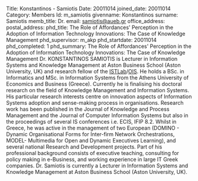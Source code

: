 Title: Konstantinos - Samiotis
Date: 20011014
joined_date: 20011014
Category: Members 
Id: m_samiotis
givenname: Konstantinos
surname: Samiotis
memb_title: Dr.
email: samiotis@aueb.gr
office_address: 
postal_address: 
phd_title: The Role of Affordances' Perception in the Adoption of Information Technology Innovations: The Case of Knowledge Management 
phd_supervisor: m_akp
phd_startdate: 20011014
phd_completed: 1
phd_summary: The Role of Affordances' Perception in the Adoption of Information Technology Innovations: The Case of Knowledge Management
Dr. KONSTANTINOS SAMIOTIS is Lecturer in Information Systems and Knowledge Management at Aston Business School (Aston University, UK) and research fellow of the [ISTLab](http://istlab.dmst.aueb.gr/)/[OIS](../groups/g_ois-details.html). He holds a BSc. in Informatics and MSc. in Information Systems from the Athens University of Economics and Business (Greece). Currently he is finalising his doctoral research on the field of Knowledge Management and Information Systems. His particular research interests centre on innovation aspects of Information Systems adoption and sense-making process in organisations. Research work has been published in the Journal of Knowledge and Process Management and the Journal of Computer Information Systems but also in the proceedings of several IS conferences i.e. ECIS, IFIP 8.2\. Whilst in Greece, he was active in the management of two European (DOMINO - Dynamic Organisational Forms for Inter-firm Network Orchestrations, MODEL- Multimedia for Open and Dynamic Executives Learning), and several national Research and Development projects. Part of his professional background consists of executive teaching, consulting for policy making in e-Business, and working experience in large IT Greek companies. Dr. Samiotis is currently a Lecturer in Information Systems and Knowledge Management at Aston Business School (Aston University, UK).
